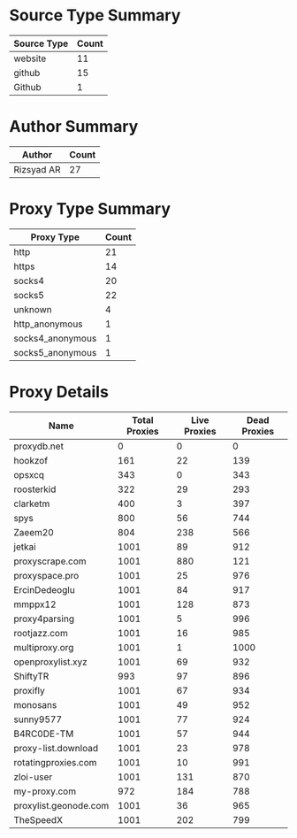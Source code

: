 # Source Type Summary

| Source Type | Count |
|-------------|-------|
| website | 11 |
| github | 15 |
| Github | 1 |


# Author Summary

| Author | Count |
|--------|-------|
| Rizsyad AR | 27 |


# Proxy Type Summary

| Proxy Type | Count |
|------------|-------|
| http | 21 |
| https | 14 |
| socks4 | 20 |
| socks5 | 22 |
| unknown | 4 |
| http_anonymous | 1 |
| socks4_anonymous | 1 |
| socks5_anonymous | 1 |


# Proxy Details

| Name | Total Proxies | Live Proxies | Dead Proxies |
|------|---------------|--------------|---------------|
| proxydb.net | 0 | 0 | 0 |
| hookzof | 161 | 22 | 139 |
| opsxcq | 343 | 0 | 343 |
| roosterkid | 322 | 29 | 293 |
| clarketm | 400 | 3 | 397 |
| spys | 800 | 56 | 744 |
| Zaeem20 | 804 | 238 | 566 |
| jetkai | 1001 | 89 | 912 |
| proxyscrape.com | 1001 | 880 | 121 |
| proxyspace.pro | 1001 | 25 | 976 |
| ErcinDedeoglu | 1001 | 84 | 917 |
| mmppx12 | 1001 | 128 | 873 |
| proxy4parsing | 1001 | 5 | 996 |
| rootjazz.com | 1001 | 16 | 985 |
| multiproxy.org | 1001 | 1 | 1000 |
| openproxylist.xyz | 1001 | 69 | 932 |
| ShiftyTR | 993 | 97 | 896 |
| proxifly | 1001 | 67 | 934 |
| monosans | 1001 | 49 | 952 |
| sunny9577 | 1001 | 77 | 924 |
| B4RC0DE-TM | 1001 | 57 | 944 |
| proxy-list.download | 1001 | 23 | 978 |
| rotatingproxies.com | 1001 | 10 | 991 |
| zloi-user | 1001 | 131 | 870 |
| my-proxy.com | 972 | 184 | 788 |
| proxylist.geonode.com | 1001 | 36 | 965 |
| TheSpeedX | 1001 | 202 | 799 |
